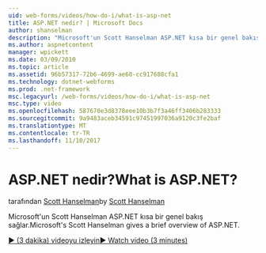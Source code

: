 ```yaml
---
uid: web-forms/videos/how-do-i/what-is-asp-net
title: ASP.NET nedir? | Microsoft Docs
author: shanselman
description: "Microsoft'un Scott Hanselman ASP.NET kısa bir genel bakış sağlar."
ms.author: aspnetcontent
manager: wpickett
ms.date: 03/09/2010
ms.topic: article
ms.assetid: 96b57317-72b6-4699-ae60-cc917688cfa1
ms.technology: dotnet-webforms
ms.prod: .net-framework
msc.legacyurl: /web-forms/videos/how-do-i/what-is-asp-net
msc.type: video
ms.openlocfilehash: 587670e3d8378eee10b3b7f3a46ff3406b283333
ms.sourcegitcommit: 9a9483aceb34591c97451997036a9120c3fe2baf
ms.translationtype: MT
ms.contentlocale: tr-TR
ms.lasthandoff: 11/10/2017
---
```

<a name="what-is-aspnet"></a><span data-ttu-id="2435b-104">ASP.NET nedir?</span><span class="sxs-lookup"><span data-stu-id="2435b-104">What is ASP.NET?</span></span>
====================
<span data-ttu-id="2435b-105">tarafından [Scott Hanselman](https://github.com/shanselman)</span><span class="sxs-lookup"><span data-stu-id="2435b-105">by [Scott Hanselman](https://github.com/shanselman)</span></span>

<span data-ttu-id="2435b-106">Microsoft'un Scott Hanselman ASP.NET kısa bir genel bakış sağlar.</span><span class="sxs-lookup"><span data-stu-id="2435b-106">Microsoft's Scott Hanselman gives a brief overview of ASP.NET.</span></span>

[<span data-ttu-id="2435b-107">&#9654; (3 dakika) videoyu izleyin</span><span class="sxs-lookup"><span data-stu-id="2435b-107">&#9654; Watch video (3 minutes)</span></span>](https://channel9.msdn.com/Blogs/ASP-NET-Site-Videos/what-is-asp-net)
